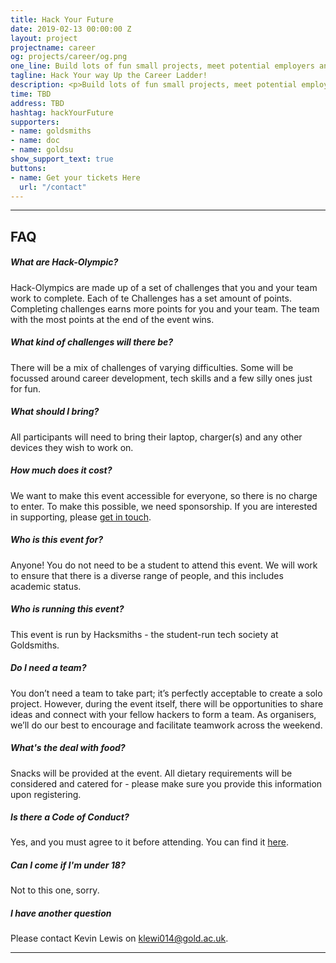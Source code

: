 ```yaml
---
title: Hack Your Future
date: 2019-02-13 00:00:00 Z
layout: project
projectname: career
og: projects/career/og.png
one_line: Build lots of fun small projects, meet potential employers and have fun at Hack Your Future
tagline: Hack Your way Up the Career Ladder!
description: <p>Build lots of fun small projects, meet potential employers and have fun at Hack Your Future - a new experimental careers event run by Hacksmiths, the Computing Department and the Careers Department. Answer as many of our 75 challenges as possible in 4 hours - some are difficult, others are silly, but all of them will earn you points (and points mean prizes). If you have questions, email kevin.lewis@gold.ac.uk</p>
time: TBD
address: TBD
hashtag: hackYourFuture
supporters:
- name: goldsmiths
- name: doc
- name: goldsu
show_support_text: true
buttons:
- name: Get your tickets Here
  url: "/contact"
---
```


<hr>
<section class="project-faq">
  <div class="container">
    <h2>FAQ</h2>
    <div class="row">
      <div class="col-md-4">
        <div class="text-block">
          <h5>What are Hack-Olympic?</h5>
          <p>Hack-Olympics are made up of a set of challenges that you and your team work to complete. Each of te Challenges has a set amount of points. Completing challenges earns more points for you and your team. The team with the most points at the end of the event wins.</p>
        </div>
        <div class="text-block">
          <h5>What kind of challenges will there be?</h5>
          <p>There will be a mix of challenges of varying difficulties. Some will be focussed around career development, tech skills and a few silly ones just for fun.</p>
        </div>
        <div class="text-block">
          <h5>What should I bring?</h5>
          <p>All participants will need to bring their laptop, charger(s) and any other devices they wish to work on.</p>
        </div>
        <div class="text-block">
          <h5>How much does it cost?</h5>
          <p>We want to make this event accessible for everyone, so there is no charge to enter. To make this possible, we need sponsorship. If you are interested in supporting, please <a href="/contact">get in touch</a>.</p>
        </div>
      </div>
      <div class="col-md-4">
        <div class="text-block">
          <h5>Who is this event for?</h5>
          <p>Anyone! You do not need to be a student to attend this event. We will work to ensure that there is a diverse range of people, and this includes academic status.</p>
        </div>
        <div class="text-block">
          <h5>Who is running this event?</h5>
          <p>This event is run by Hacksmiths - the student-run tech society at Goldsmiths.</p>
        </div>
        <div class="text-block">
          <h5>Do I need a team?</h5>
          <p>You don’t need a team to take part; it’s perfectly acceptable to create a solo project. However, during the event itself, there will be opportunities to share ideas and connect with your fellow hackers to form a team. As organisers, we’ll do our best to encourage and facilitate teamwork across the weekend.</p>
        </div>
        <div class="text-block">
          <h5>What's the deal with food?</h5>
          <p>Snacks will be provided at the event. All dietary requirements will be considered and catered for - please make sure you provide this information upon registering.</p>
        </div>
      </div>
      <div class="col-md-4">
        <div class="text-block">
          <h5>Is there a Code of Conduct?</h5>
          <p>Yes, and you must agree to it before attending. You can find it <a href="https://github.com/hacksmiths/code-of-conduct/blob/master/SEX.md">here</a>.</p>
        </div>
        <div class="text-block">
          <h5>Can I come if I'm under 18?</h5>
          <p>Not to this one, sorry.</p>
        </div>
        <div class="text-block">
          <h5>I have another question</h5>
          <p>Please contact Kevin Lewis on <a href="mailto:klewi014@gold.ac.uk">klewi014@gold.ac.uk</a>.</p>
        </div>
      </div>
    </div>
  </div>
</section>
<hr>
